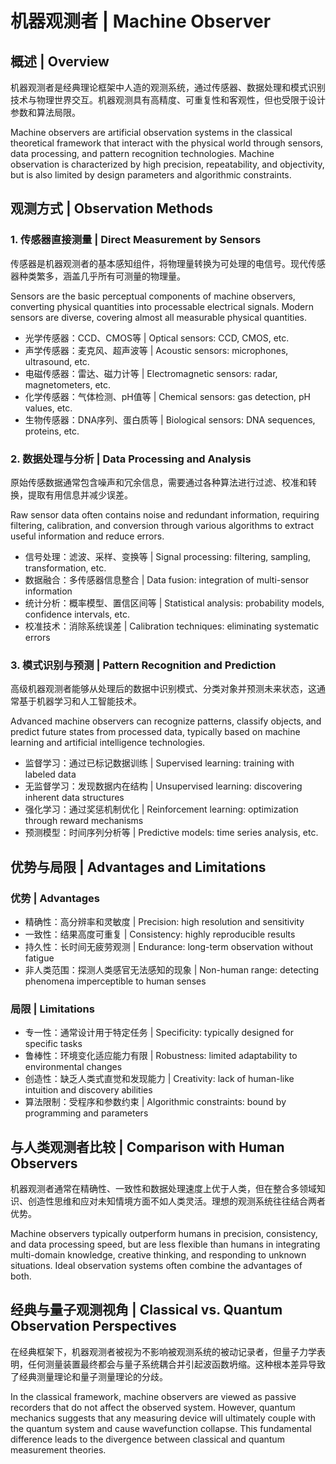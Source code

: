 # 机器观测者 | Machine Observer

## 概述 | Overview

机器观测者是经典理论框架中人造的观测系统，通过传感器、数据处理和模式识别技术与物理世界交互。机器观测具有高精度、可重复性和客观性，但也受限于设计参数和算法局限。

Machine observers are artificial observation systems in the classical theoretical framework that interact with the physical world through sensors, data processing, and pattern recognition technologies. Machine observation is characterized by high precision, repeatability, and objectivity, but is also limited by design parameters and algorithmic constraints.

## 观测方式 | Observation Methods

### 1. 传感器直接测量 | Direct Measurement by Sensors

传感器是机器观测者的基本感知组件，将物理量转换为可处理的电信号。现代传感器种类繁多，涵盖几乎所有可测量的物理量。

Sensors are the basic perceptual components of machine observers, converting physical quantities into processable electrical signals. Modern sensors are diverse, covering almost all measurable physical quantities.

- 光学传感器：CCD、CMOS等 | Optical sensors: CCD, CMOS, etc.
- 声学传感器：麦克风、超声波等 | Acoustic sensors: microphones, ultrasound, etc.
- 电磁传感器：雷达、磁力计等 | Electromagnetic sensors: radar, magnetometers, etc.
- 化学传感器：气体检测、pH值等 | Chemical sensors: gas detection, pH values, etc.
- 生物传感器：DNA序列、蛋白质等 | Biological sensors: DNA sequences, proteins, etc.

### 2. 数据处理与分析 | Data Processing and Analysis

原始传感数据通常包含噪声和冗余信息，需要通过各种算法进行过滤、校准和转换，提取有用信息并减少误差。

Raw sensor data often contains noise and redundant information, requiring filtering, calibration, and conversion through various algorithms to extract useful information and reduce errors.

- 信号处理：滤波、采样、变换等 | Signal processing: filtering, sampling, transformation, etc.
- 数据融合：多传感器信息整合 | Data fusion: integration of multi-sensor information
- 统计分析：概率模型、置信区间等 | Statistical analysis: probability models, confidence intervals, etc.
- 校准技术：消除系统误差 | Calibration techniques: eliminating systematic errors

### 3. 模式识别与预测 | Pattern Recognition and Prediction

高级机器观测者能够从处理后的数据中识别模式、分类对象并预测未来状态，这通常基于机器学习和人工智能技术。

Advanced machine observers can recognize patterns, classify objects, and predict future states from processed data, typically based on machine learning and artificial intelligence technologies.

- 监督学习：通过已标记数据训练 | Supervised learning: training with labeled data
- 无监督学习：发现数据内在结构 | Unsupervised learning: discovering inherent data structures
- 强化学习：通过奖惩机制优化 | Reinforcement learning: optimization through reward mechanisms
- 预测模型：时间序列分析等 | Predictive models: time series analysis, etc.

## 优势与局限 | Advantages and Limitations

### 优势 | Advantages
- 精确性：高分辨率和灵敏度 | Precision: high resolution and sensitivity
- 一致性：结果高度可重复 | Consistency: highly reproducible results
- 持久性：长时间无疲劳观测 | Endurance: long-term observation without fatigue
- 非人类范围：探测人类感官无法感知的现象 | Non-human range: detecting phenomena imperceptible to human senses

### 局限 | Limitations
- 专一性：通常设计用于特定任务 | Specificity: typically designed for specific tasks
- 鲁棒性：环境变化适应能力有限 | Robustness: limited adaptability to environmental changes
- 创造性：缺乏人类式直觉和发现能力 | Creativity: lack of human-like intuition and discovery abilities
- 算法限制：受程序和参数约束 | Algorithmic constraints: bound by programming and parameters

## 与人类观测者比较 | Comparison with Human Observers

机器观测者通常在精确性、一致性和数据处理速度上优于人类，但在整合多领域知识、创造性思维和应对未知情境方面不如人类灵活。理想的观测系统往往结合两者优势。

Machine observers typically outperform humans in precision, consistency, and data processing speed, but are less flexible than humans in integrating multi-domain knowledge, creative thinking, and responding to unknown situations. Ideal observation systems often combine the advantages of both.

## 经典与量子观测视角 | Classical vs. Quantum Observation Perspectives

在经典框架下，机器观测者被视为不影响被观测系统的被动记录者，但量子力学表明，任何测量装置最终都会与量子系统耦合并引起波函数坍缩。这种根本差异导致了经典测量理论和量子测量理论的分歧。

In the classical framework, machine observers are viewed as passive recorders that do not affect the observed system. However, quantum mechanics suggests that any measuring device will ultimately couple with the quantum system and cause wavefunction collapse. This fundamental difference leads to the divergence between classical and quantum measurement theories. 